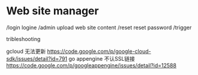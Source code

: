 # Web site manager
/login logine
/admin upload web site content
/reset reset password
/trigger

tribleshooting


gcloud 无法更新
https://code.google.com/p/google-cloud-sdk/issues/detail?id=791
go appengine 不认SSL链接
https://code.google.com/p/googleappengine/issues/detail?id=12588
